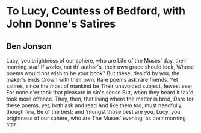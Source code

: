# To Lucy, Countess of Bedford, with John Donne's Satires
## Ben Jonson
Lucy, you brightness of our sphere, who are
Life of the Muses' day, their morning star!
If works, not th' author's, their own grace should look,
Whose poems would not wish to be your book?
But these, desir'd by you, the maker's ends
Crown with their own. Rare poems ask rare friends.
Yet satires, since the most of mankind be
Their unavoided subject, fewest see;
For none e'er took that pleasure in sin's sense
But, when they heard it tax'd, took more offence.
They, then, that living where the matter is bred,
Dare for these poems, yet, both ask and read
And like them too, must needfully, though few,
Be of the best; and 'mongst those best are you,
Lucy, you brightness of our sphere, who are
The Muses' evening, as their morning star.